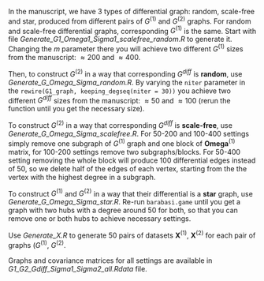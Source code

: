 
In the manuscript, we have 3 types of differential graph: random, scale-free and star, produced from different pairs of $G^{(1)}$ and $G^{(2)}$ graphs. For random and scale-free differential graphs, corresponding $G^{(1)}$ is the same. Start with file *Generate_G1_Omega1_Sigma1_scalefree_random.R* to generate it. Changing the $m$ parameter there you will achieve two different $G^{(1)}$ sizes from the manuscript: $\approx 200$ and $\approx 400$.

Then, to construct $G^{(2)}$ in a way that corresponding $G^{diff}$ is **random**, use *Generate_G_Omega_Sigma_random.R*. By varying the `niter` parameter in the `rewire(G1_graph, keeping_degseq(niter = 30))` you achieve two different $G^{diff}$ sizes from the manuscript: $\approx 50$ and $\approx 100$ (rerun the function until you get the necessary size).

To construct $G^{(2)}$ in a way that corresponding $G^{diff}$ is **scale-free**, use *Generate_G_Omega_Sigma_scalefree.R*. For 50-200 and 100-400 settings simply remove one subgraph of $G^{(1)}$ graph and one block of $\mathbf{Omega}^{(1)}$ matrix, for 100-200 settings remove two subgraphs/blocks. For 50-400 setting removing the whole block will produce 100 differential edges instead of 50, so we delete half of the edges of each vertex, starting from the the vertex with the highest degree in a subgraph. 

To construct $G^{(1)}$ and $G^{(2)}$ in a way that their differential is a **star** graph, use *Generate_G_Omega_Sigma_star.R*. Re-run `barabasi.game` until you get a graph with two hubs with a degree around 50 for both, so that you can remove one or both hubs to achieve necessary settings.

Use *Generate_X.R* to generate 50 pairs of datasets $\mathbf{X}^{(1)}$, $\mathbf{X}^{(2)}$ for each pair of graphs $(G^{(1)}$, $G^{(2)}$.

Graphs and covariance matrices for all settings are available in *G1_G2_Gdiff_Sigma1_Sigma2_all.Rdata* file.

